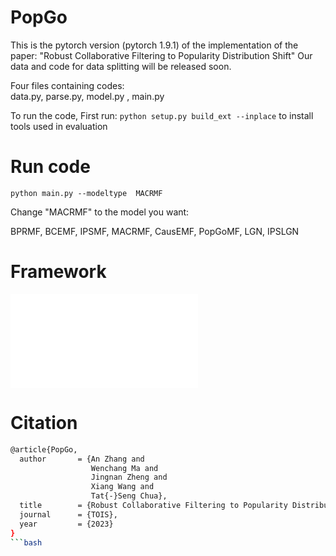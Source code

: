 # PopGo
This is the pytorch version (pytorch 1.9.1) of the implementation of the paper: "Robust Collaborative Filtering to Popularity Distribution Shift"
Our data and code for data splitting will be released soon.

Four files containing codes:  
data.py, parse.py, model.py , main.py 

To run the code, First run:
```python setup.py build_ext --inplace```
to install tools used in evaluation

# Run code

```python main.py --modeltype  MACRMF```

 
Change "MACRMF" to the model you want:

BPRMF, BCEMF, IPSMF, MACRMF, CausEMF, PopGoMF, LGN, IPSLGN

# Framework

![Alt text](framework.pdf)


# Citation
```bash
@article{PopGo,
  author       = {An Zhang and
                  Wenchang Ma and
                  Jingnan Zheng and
                  Xiang Wang and
                  Tat{-}Seng Chua},
  title        = {Robust Collaborative Filtering to Popularity Distribution Shift},
  journal      = {TOIS},
  year         = {2023}
}
```bash

